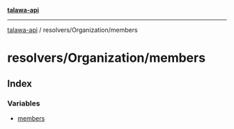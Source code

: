 [**talawa-api**](../../../README.md)

***

[talawa-api](../../../modules.md) / resolvers/Organization/members

# resolvers/Organization/members

## Index

### Variables

- [members](variables/members.md)
